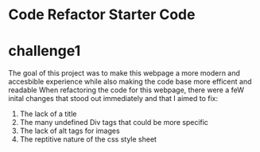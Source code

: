 # Code Refactor Starter Code
# challenge1
The goal of this project was to make this webpage a more modern and accesbible experience while also making the code base more efficent and readable 
When refactoring the code for this webpage, there were a feW inital changes that stood out immediately and that I aimed to fix:
1. The lack of a title
2. The many undefined Div tags that could be more specific
3. The lack of alt tags for images
4. The reptitive nature of the css style sheet
